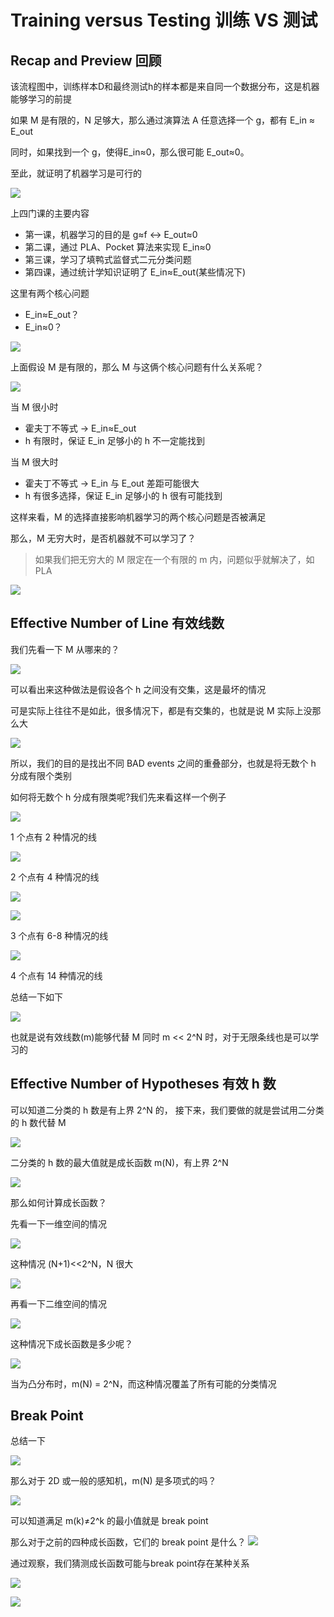 # Training versus Testing 训练 VS 测试
## Recap and Preview 回顾
该流程图中，训练样本D和最终测试h的样本都是来自同一个数据分布，这是机器能够学习的前提

如果 M 是有限的，N 足够大，那么通过演算法 A 任意选择一个 g，都有 E_in ≈ E_out

同时，如果找到一个 g，使得E_in≈0，那么很可能 E_out≈0。

至此，就证明了机器学习是可行的

![](/images/tt01.png)

上四门课的主要内容
- 第一课，机器学习的目的是 g≈f <-> E_out≈0
- 第二课，通过 PLA、Pocket 算法来实现 E_in≈0
- 第三课，学习了填鸭式监督式二元分类问题
- 第四课，通过统计学知识证明了 E_in≈E_out(某些情况下)

这里有两个核心问题
- E_in≈E_out？
- E_in≈0？

![](/images/tt02.png)

上面假设 M 是有限的，那么 M 与这俩个核心问题有什么关系呢？

![](/images/tt03.png)

当 M 很小时
- 霍夫丁不等式 -> E_in≈E_out 
- h 有限时，保证 E_in 足够小的 h 不一定能找到

当 M 很大时
- 霍夫丁不等式 -> E_in 与 E_out 差距可能很大
- h 有很多选择，保证 E_in 足够小的 h 很有可能找到

这样来看，M 的选择直接影响机器学习的两个核心问题是否被满足

那么，M 无穷大时，是否机器就不可以学习了？

> 如果我们把无穷大的 M 限定在一个有限的 m 内，问题似乎就解决了，如PLA

![](/images/tt04.png)

## Effective Number of Line 有效线数

我们先看一下 M 从哪来的？

![](/images/tt05.png)

可以看出来这种做法是假设各个 h 之间没有交集，这是最坏的情况

可是实际上往往不是如此，很多情况下，都是有交集的，也就是说 M 实际上没那么大

![](/images/tt06.png)

所以，我们的目的是找出不同 BAD events 之间的重叠部分，也就是将无数个 h 分成有限个类别

如何将无数个 h 分成有限类呢?我们先来看这样一个例子

![](/images/tt08.png)

1 个点有 2 种情况的线

![](/images/tt10.png)

2 个点有 4 种情况的线

![](/images/tt11.png)

![](/images/tt12.png)

3 个点有 6-8 种情况的线

![](/images/tt13.png)

4 个点有 14 种情况的线

总结一下如下

![](/images/tt14.png)

也就是说有效线数(m)能够代替 M 同时 m << 2^N 时，对于无限条线也是可以学习的

## Effective Number of Hypotheses 有效 h 数

可以知道二分类的 h 数是有上界 2^N 的， 接下来，我们要做的就是尝试用二分类的 h 数代替 M

![](/images/tt15.png)

二分类的 h 数的最大值就是成长函数 m(N)，有上界 2^N 

![](/images/tt16.png)

那么如何计算成长函数？

先看一下一维空间的情况

![](/images/tt17.png)

这种情况 (N+1)<<2^N，N 很大 

![](/images/tt18.png)

再看一下二维空间的情况

![](/images/tt19.png)

这种情况下成长函数是多少呢？

![](/images/tt20.png)

当为凸分布时，m(N) = 2^N，而这种情况覆盖了所有可能的分类情况

## Break Point

总结一下

![](/images/tt21.png)

那么对于 2D 或一般的感知机，m(N) 是多项式的吗？

![](/images/tt22.png)

可以知道满足 m(k)≠2^k 的最小值就是 break point

那么对于之前的四种成长函数，它们的 break point 是什么？
![](/images/tt23.png)

通过观察，我们猜测成长函数可能与break point存在某种关系

![](/images/tt24.png)


![](/images/tt25.png)
